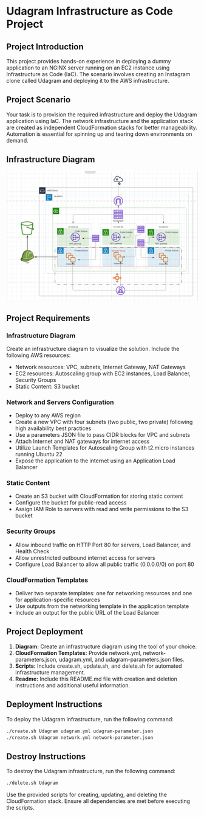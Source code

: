 # Udagram Infrastructure as Code Project

## Project Introduction
This project provides hands-on experience in deploying a dummy application to an NGINX server running on an EC2 instance using Infrastructure as Code (IaC). The scenario involves creating an Instagram clone called Udagram and deploying it to the AWS infrastructure.

## Project Scenario
Your task is to provision the required infrastructure and deploy the Udagram application using IaC. The network infrastructure and the application stack are created as independent CloudFormation stacks for better manageability. Automation is essential for spinning up and tearing down environments on demand.
## Infrastructure Diagram
<img src="./diagram/architect.png">
<br>

## Project Requirements
### Infrastructure Diagram
Create an infrastructure diagram to visualize the solution. Include the following AWS resources:
- Network resources: VPC, subnets, Internet Gateway, NAT Gateways
- EC2 resources: Autoscaling group with EC2 instances, Load Balancer, Security Groups
- Static Content: S3 bucket

### Network and Servers Configuration
- Deploy to any AWS region
- Create a new VPC with four subnets (two public, two private) following high availability best practices
- Use a parameters JSON file to pass CIDR blocks for VPC and subnets
- Attach Internet and NAT gateways for internet access
- Utilize Launch Templates for Autoscaling Group with t2.micro instances running Ubuntu 22
- Expose the application to the internet using an Application Load Balancer

### Static Content
- Create an S3 bucket with CloudFormation for storing static content
- Configure the bucket for public-read access
- Assign IAM Role to servers with read and write permissions to the S3 bucket

### Security Groups
- Allow inbound traffic on HTTP Port 80 for servers, Load Balancer, and Health Check
- Allow unrestricted outbound internet access for servers
- Configure Load Balancer to allow all public traffic (0.0.0.0/0) on port 80

### CloudFormation Templates
- Deliver two separate templates: one for networking resources and one for application-specific resources
- Use outputs from the networking template in the application template
- Include an output for the public URL of the Load Balancer

## Project Deployment
1. **Diagram:** Create an infrastructure diagram using the tool of your choice.
2. **CloudFormation Templates:** Provide network.yml, network-parameters.json, udagram.yml, and udagram-parameters.json files.
3. **Scripts:** Include create.sh, update.sh, and delete.sh for automated infrastructure management.
4. **Readme:** Include this README.md file with creation and deletion instructions and additional useful information.

## Deployment Instructions
To deploy the Udagram infrastructure, run the following command:

```bash
./create.sh Udagram udagram.yml udagram-parameter.json
./create.sh Udagram network.yml network-parameter.json
```
## Destroy Instructions
To destroy the Udagram infrastructure, run the following command:

```bash
./delete.sh Udagram
```


Use the provided scripts for creating, updating, and deleting the CloudFormation stack. Ensure all dependencies are met before executing the scripts.

